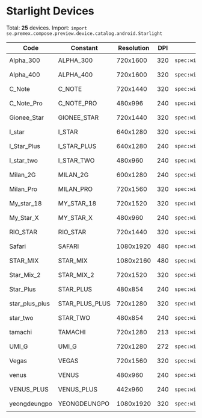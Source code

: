 # Starlight Devices

Total: **25** devices. Import: `import se.premex.compose.preview.device.catalog.android.Starlight`

| Code | Constant | Resolution | DPI | Compose Spec | Preview Usage |
|------|----------|------------|-----|-------------|---------------|
| Alpha_300 | ALPHA_300 | 720x1600 | 320 | `spec:width=720px,height=1600px,dpi=320` | `@Preview(device = Starlight.ALPHA_300)` |
| Alpha_400 | ALPHA_400 | 720x1600 | 320 | `spec:width=720px,height=1600px,dpi=320` | `@Preview(device = Starlight.ALPHA_400)` |
| C_Note | C_NOTE | 720x1440 | 320 | `spec:width=720px,height=1440px,dpi=320` | `@Preview(device = Starlight.C_NOTE)` |
| C_Note_Pro | C_NOTE_PRO | 480x996 | 240 | `spec:width=480px,height=996px,dpi=240` | `@Preview(device = Starlight.C_NOTE_PRO)` |
| Gionee_Star | GIONEE_STAR | 720x1440 | 320 | `spec:width=720px,height=1440px,dpi=320` | `@Preview(device = Starlight.GIONEE_STAR)` |
| I_star | I_STAR | 640x1280 | 320 | `spec:width=640px,height=1280px,dpi=320` | `@Preview(device = Starlight.I_STAR)` |
| I_Star_Plus | I_STAR_PLUS | 640x1280 | 240 | `spec:width=640px,height=1280px,dpi=240` | `@Preview(device = Starlight.I_STAR_PLUS)` |
| I_star_two | I_STAR_TWO | 480x960 | 240 | `spec:width=480px,height=960px,dpi=240` | `@Preview(device = Starlight.I_STAR_TWO)` |
| Milan_2G | MILAN_2G | 600x1280 | 240 | `spec:width=600px,height=1280px,dpi=240` | `@Preview(device = Starlight.MILAN_2G)` |
| Milan_Pro | MILAN_PRO | 720x1560 | 320 | `spec:width=720px,height=1560px,dpi=320` | `@Preview(device = Starlight.MILAN_PRO)` |
| My_star_18 | MY_STAR_18 | 720x1520 | 320 | `spec:width=720px,height=1520px,dpi=320` | `@Preview(device = Starlight.MY_STAR_18)` |
| My_Star_X | MY_STAR_X | 480x960 | 240 | `spec:width=480px,height=960px,dpi=240` | `@Preview(device = Starlight.MY_STAR_X)` |
| RIO_STAR | RIO_STAR | 720x1440 | 320 | `spec:width=720px,height=1440px,dpi=320` | `@Preview(device = Starlight.RIO_STAR)` |
| Safari | SAFARI | 1080x1920 | 480 | `spec:width=1080px,height=1920px,dpi=480` | `@Preview(device = Starlight.SAFARI)` |
| STAR_MIX | STAR_MIX | 1080x2160 | 480 | `spec:width=1080px,height=2160px,dpi=480` | `@Preview(device = Starlight.STAR_MIX)` |
| Star_Mix_2 | STAR_MIX_2 | 720x1520 | 320 | `spec:width=720px,height=1520px,dpi=320` | `@Preview(device = Starlight.STAR_MIX_2)` |
| Star_Plus | STAR_PLUS | 480x854 | 240 | `spec:width=480px,height=854px,dpi=240` | `@Preview(device = Starlight.STAR_PLUS)` |
| star_plus_plus | STAR_PLUS_PLUS | 720x1280 | 320 | `spec:width=720px,height=1280px,dpi=320` | `@Preview(device = Starlight.STAR_PLUS_PLUS)` |
| star_two | STAR_TWO | 480x854 | 240 | `spec:width=480px,height=854px,dpi=240` | `@Preview(device = Starlight.STAR_TWO)` |
| tamachi | TAMACHI | 720x1280 | 213 | `spec:width=720px,height=1280px,dpi=213` | `@Preview(device = Starlight.TAMACHI)` |
| UMI_G | UMI_G | 720x1280 | 272 | `spec:width=720px,height=1280px,dpi=272` | `@Preview(device = Starlight.UMI_G)` |
| Vegas | VEGAS | 720x1560 | 320 | `spec:width=720px,height=1560px,dpi=320` | `@Preview(device = Starlight.VEGAS)` |
| venus | VENUS | 480x960 | 240 | `spec:width=480px,height=960px,dpi=240` | `@Preview(device = Starlight.VENUS)` |
| VENUS_PLUS | VENUS_PLUS | 442x960 | 240 | `spec:width=442px,height=960px,dpi=240` | `@Preview(device = Starlight.VENUS_PLUS)` |
| yeongdeungpo | YEONGDEUNGPO | 1080x1920 | 320 | `spec:width=1080px,height=1920px,dpi=320` | `@Preview(device = Starlight.YEONGDEUNGPO)` |

<!-- Generated automatically. Do not edit manually. -->
